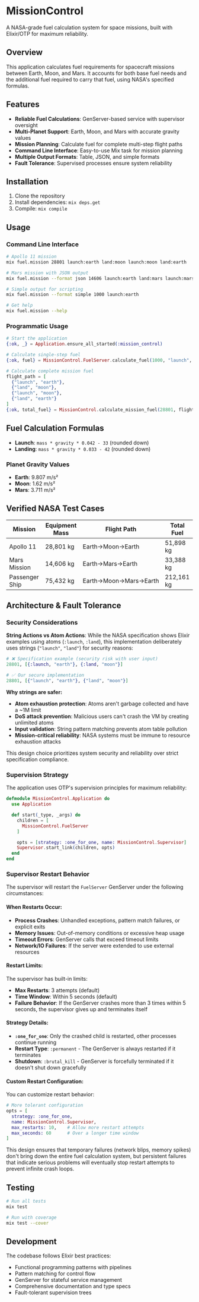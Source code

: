 # MissionControl

A NASA-grade fuel calculation system for space missions, built with Elixir/OTP for maximum reliability.

## Overview

This application calculates fuel requirements for spacecraft missions between Earth, Moon, and Mars. It accounts for both base fuel needs and the additional fuel required to carry that fuel, using NASA's specified formulas.

## Features

- **Reliable Fuel Calculations**: GenServer-based service with supervisor oversight
- **Multi-Planet Support**: Earth, Moon, and Mars with accurate gravity values
- **Mission Planning**: Calculate fuel for complete multi-step flight paths
- **Command Line Interface**: Easy-to-use Mix task for mission planning
- **Multiple Output Formats**: Table, JSON, and simple formats
- **Fault Tolerance**: Supervised processes ensure system reliability

## Installation

1. Clone the repository
2. Install dependencies: `mix deps.get`
3. Compile: `mix compile`

## Usage

### Command Line Interface

```bash
# Apollo 11 mission
mix fuel.mission 28801 launch:earth land:moon launch:moon land:earth

# Mars mission with JSON output
mix fuel.mission --format json 14606 launch:earth land:mars launch:mars land:earth

# Simple output for scripting
mix fuel.mission --format simple 1000 launch:earth

# Get help
mix fuel.mission --help
```

### Programmatic Usage

```elixir
# Start the application
{:ok, _} = Application.ensure_all_started(:mission_control)

# Calculate single-step fuel
{:ok, fuel} = MissionControl.FuelServer.calculate_fuel(1000, "launch", "earth")

# Calculate complete mission fuel
flight_path = [
  {"launch", "earth"},
  {"land", "moon"},
  {"launch", "moon"},
  {"land", "earth"}
]
{:ok, total_fuel} = MissionControl.calculate_mission_fuel(28801, flight_path)
```

## Fuel Calculation Formulas

- **Launch**: `mass * gravity * 0.042 - 33` (rounded down)
- **Landing**: `mass * gravity * 0.033 - 42` (rounded down)

### Planet Gravity Values
- **Earth**: 9.807 m/s²
- **Moon**: 1.62 m/s²
- **Mars**: 3.711 m/s²

## Verified NASA Test Cases

| Mission | Equipment Mass | Flight Path | Total Fuel |
|---------|----------------|-------------|------------|
| Apollo 11 | 28,801 kg | Earth→Moon→Earth | 51,898 kg |
| Mars Mission | 14,606 kg | Earth→Mars→Earth | 33,388 kg |
| Passenger Ship | 75,432 kg | Earth→Moon→Mars→Earth | 212,161 kg |

## Architecture & Fault Tolerance

### Security Considerations

**String Actions vs Atom Actions**: While the NASA specification shows Elixir examples using atoms (`:launch`, `:land`), this implementation deliberately uses strings (`"launch"`, `"land"`) for security reasons:

```elixir
# ❌ Specification example (security risk with user input)
28801, [{:launch, "earth"}, {:land, "moon"}]

# ✅ Our secure implementation
28801, [{"launch", "earth"}, {"land", "moon"}]
```

**Why strings are safer:**
- **Atom exhaustion protection**: Atoms aren't garbage collected and have a ~1M limit
- **DoS attack prevention**: Malicious users can't crash the VM by creating unlimited atoms
- **Input validation**: String pattern matching prevents atom table pollution
- **Mission-critical reliability**: NASA systems must be immune to resource exhaustion attacks

This design choice prioritizes system security and reliability over strict specification compliance.

### Supervision Strategy

The application uses OTP's supervision principles for maximum reliability:

```elixir
defmodule MissionControl.Application do
  use Application

  def start(_type, _args) do
    children = [
      MissionControl.FuelServer
    ]

    opts = [strategy: :one_for_one, name: MissionControl.Supervisor]
    Supervisor.start_link(children, opts)
  end
end
```

### Supervisor Restart Behavior

The supervisor will restart the `FuelServer` GenServer under the following circumstances:

#### When Restarts Occur:
- **Process Crashes**: Unhandled exceptions, pattern match failures, or explicit exits
- **Memory Issues**: Out-of-memory conditions or excessive heap usage
- **Timeout Errors**: GenServer calls that exceed timeout limits
- **Network/IO Failures**: If the server were extended to use external resources

#### Restart Limits:
The supervisor has built-in limits:

- **Max Restarts**: 3 attempts (default)
- **Time Window**: Within 5 seconds (default)
- **Failure Behavior**: If the GenServer crashes more than 3 times within 5 seconds, the supervisor gives up and terminates itself

#### Strategy Details:
- **`:one_for_one`**: Only the crashed child is restarted, other processes continue running
- **Restart Type**: `:permanent` - The GenServer is always restarted if it terminates
- **Shutdown**: `:brutal_kill` - GenServer is forcefully terminated if it doesn't shut down gracefully

#### Custom Restart Configuration:
You can customize restart behavior:

```elixir
# More tolerant configuration
opts = [
  strategy: :one_for_one,
  name: MissionControl.Supervisor,
  max_restarts: 10,    # Allow more restart attempts
  max_seconds: 60      # Over a longer time window
]
```

This design ensures that temporary failures (network blips, memory spikes) don't bring down the entire fuel calculation system, but persistent failures that indicate serious problems will eventually stop restart attempts to prevent infinite crash loops.

## Testing

```bash
# Run all tests
mix test

# Run with coverage
mix test --cover
```

## Development

The codebase follows Elixir best practices:
- Functional programming patterns with pipelines
- Pattern matching for control flow
- GenServer for stateful service management
- Comprehensive documentation and type specs
- Fault-tolerant supervision trees
